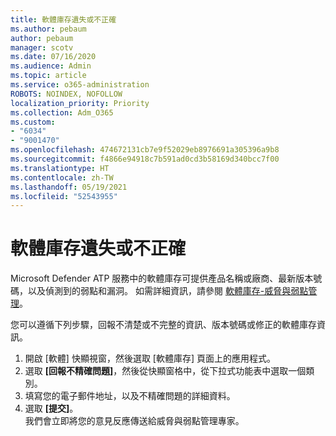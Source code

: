 ```yaml
---
title: 軟體庫存遺失或不正確
ms.author: pebaum
author: pebaum
manager: scotv
ms.date: 07/16/2020
ms.audience: Admin
ms.topic: article
ms.service: o365-administration
ROBOTS: NOINDEX, NOFOLLOW
localization_priority: Priority
ms.collection: Adm_O365
ms.custom:
- "6034"
- "9001470"
ms.openlocfilehash: 474672131cb7e9f52029eb8976691a305396a9b8
ms.sourcegitcommit: f4866e94918c7b591ad0cd3b58169d340bcc7f00
ms.translationtype: HT
ms.contentlocale: zh-TW
ms.lasthandoff: 05/19/2021
ms.locfileid: "52543955"
---
```

# <a name="software-inventory-is-missing-or-inaccurate"></a>軟體庫存遺失或不正確

Microsoft Defender ATP 服務中的軟體庫存可提供產品名稱或廠商、最新版本號碼，以及偵測到的弱點和漏洞。 如需詳細資訊，請參閱 [軟體庫存-威脅與弱點管理](/windows/security/threat-protection/microsoft-defender-atp/tvm-software-inventory)。

您可以遵循下列步驟，回報不清楚或不完整的資訊、版本號碼或修正的軟體庫存資訊。  

1. 開啟 [軟體] 快顯視窗，然後選取 [軟體庫存] 頁面上的應用程式。
2. 選取 **[回報不精確問題]**，然後從快顯窗格中，從下拉式功能表中選取一個類別。
3. 填寫您的電子郵件地址，以及不精確問題的詳細資料。
4. 選取 **[提交]**。</br>
    我們會立即將您的意見反應傳送給威脅與弱點管理專家。